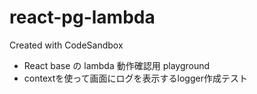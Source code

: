 # react-pg-lambda
Created with CodeSandbox

- React base の lambda 動作確認用 playground
- contextを使って画面にログを表示するlogger作成テスト
